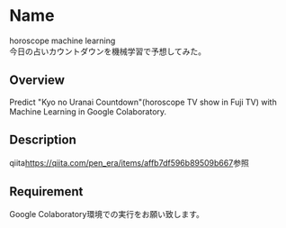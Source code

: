 Name
===
horoscope machine learning<br>
今日の占いカウントダウンを機械学習で予想してみた。

## Overview
Predict "Kyo no Uranai Countdown"(horoscope TV show in Fuji TV) with Machine Learning in Google Colaboratory.

## Description
qiita<https://qiita.com/pen_era/items/affb7df596b89509b667>参照

## Requirement
Google Colaboratory環境での実行をお願い致します。

